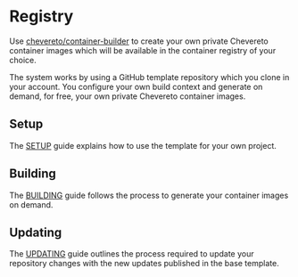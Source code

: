 # Registry

Use [chevereto/container-builder](https://github.com/chevereto/container-builder) to create your own private Chevereto container images which will be available in the container registry of your choice.

The system works by using a GitHub template repository which you clone in your account. You configure your own build context and generate on demand, for free, your own private Chevereto container images.

## Setup

The [SETUP](https://github.com/chevereto/container-builder/blob/3.20/docs/SETUP.md) guide explains how to use the template for your own project.

## Building

The [BUILDING](https://github.com/chevereto/container-builder/blob/3.20/docs/BUILDING.md) guide follows the process to generate your container images on demand.

## Updating

The [UPDATING](https://github.com/chevereto/container-builder/blob/3.20/docs/UPDATING.md) guide outlines the process required to update your repository changes with the new updates published in the base template.
